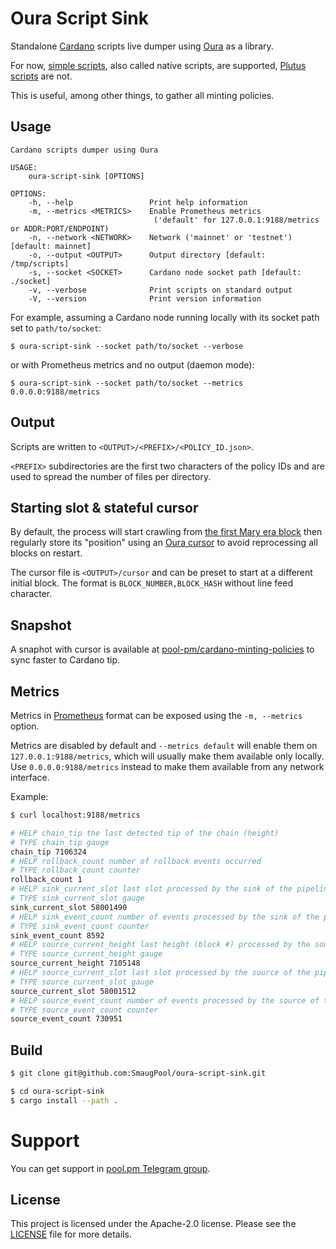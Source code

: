 # Oura Script Sink

Standalone [Cardano](https://cardano.org) scripts live dumper using [Oura](https://github.com/txpipe/oura) as a library.

For now, [simple scripts](https://github.com/input-output-hk/cardano-node/blob/master/doc/reference/simple-scripts.md), also called native scripts, are supported, [Plutus scripts](https://docs.cardano.org/plutus/Plutus-validator-scripts) are not.

This is useful, among other things, to gather all minting policies.

## Usage

```
Cardano scripts dumper using Oura

USAGE:
    oura-script-sink [OPTIONS]

OPTIONS:
    -h, --help                 Print help information
    -m, --metrics <METRICS>    Enable Prometheus metrics
                                ('default' for 127.0.0.1:9188/metrics or ADDR:PORT/ENDPOINT)
    -n, --network <NETWORK>    Network ('mainnet' or 'testnet') [default: mainnet]
    -o, --output <OUTPUT>      Output directory [default: /tmp/scripts]
    -s, --socket <SOCKET>      Cardano node socket path [default: ./socket]
    -v, --verbose              Print scripts on standard output
    -V, --version              Print version information
```

For example, assuming a Cardano node running locally with its socket path set to `path/to/socket`:
```
$ oura-script-sink --socket path/to/socket --verbose
```
or with Prometheus metrics and no output (daemon mode):
```
$ oura-script-sink --socket path/to/socket --metrics 0.0.0.0:9188/metrics
```

## Output

Scripts are written to `<OUTPUT>/<PREFIX>/<POLICY_ID.json>`.

`<PREFIX>` subdirectories are the first two characters of the policy IDs and are used to spread the number of files per directory.

## Starting slot & stateful cursor

By default, the process will start crawling from [the first Mary era block](https://cardanoscan.io/block/5406747) then regularly store its "position" using an [Oura cursor](https://txpipe.github.io/oura/advanced/stateful_cursor.html) to avoid reprocessing all blocks on restart.

The cursor file is `<OUTPUT>/cursor` and can be preset to start at a different initial block.
The format is `BLOCK_NUMBER,BLOCK_HASH` without line feed character.

## Snapshot

A snaphot with cursor is available at [pool-pm/cardano-minting-policies](https://github.com/pool-pm/cardano-minting-policies) to sync faster to Cardano tip.

## Metrics
Metrics in [Prometheus](https://prometheus.io/) format can be exposed using the `-m, --metrics` option.

Metrics are disabled by default and `--metrics default` will enable them on `127.0.0.1:9188/metrics`, which will usually make them available only locally. Use `0.0.0.0:9188/metrics` instead to make them available from any network interface.

Example:
```bash
$ curl localhost:9188/metrics

# HELP chain_tip the last detected tip of the chain (height)
# TYPE chain_tip gauge
chain_tip 7106324
# HELP rollback_count number of rollback events occurred
# TYPE rollback_count counter
rollback_count 1
# HELP sink_current_slot last slot processed by the sink of the pipeline
# TYPE sink_current_slot gauge
sink_current_slot 58001490
# HELP sink_event_count number of events processed by the sink of the pipeline
# TYPE sink_event_count counter
sink_event_count 8592
# HELP source_current_height last height (block #) processed by the source of the pipeline
# TYPE source_current_height gauge
source_current_height 7105148
# HELP source_current_slot last slot processed by the source of the pipeline
# TYPE source_current_slot gauge
source_current_slot 58001512
# HELP source_event_count number of events processed by the source of the pipeline
# TYPE source_event_count counter
source_event_count 730951
```

## Build

```bash
$ git clone git@github.com:SmaugPool/oura-script-sink.git

$ cd oura-script-sink
$ cargo install --path .
```

# Support

You can get support in [pool.pm Telegram group](https://t.me/pool_pm).

## License

This project is licensed under the Apache-2.0 license. Please see the [LICENSE](LICENSE.md) file for more details.
